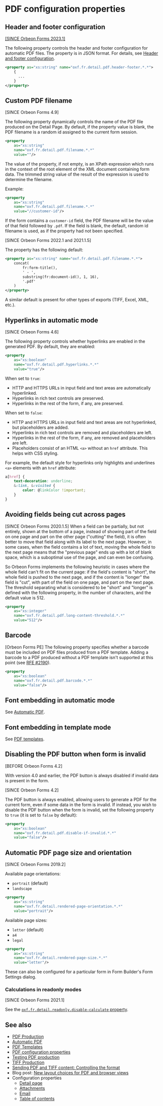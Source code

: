 # PDF configuration properties

## Header and footer configuration

[\[SINCE Orbeon Forms 2023.1\]](/release-notes/orbeon-forms-2023.1.md)

The following property controls the header and footer configuration for automatic PDF files. The property is in JSON format. For details, see [Header and footer configuration](/form-runner/feature/pdf-automatic.md#header-and-footer-configuration).

```xml
<property as="xs:string" name="oxf.fr.detail.pdf.header-footer.*.*">
    {
      ...
    }
</property>
```

## Custom PDF filename

[SINCE Orbeon Forms 4.9]

The following property dynamically controls the name of the PDF file produced on the Detail Page. By default, if the property value is blank, the PDF filename is a random id assigned to the current form session.

```xml
<property
    as="xs:string"
    name="oxf.fr.detail.pdf.filename.*.*"
    value=""/>
```

The value of the property, if not empty, is an XPath expression which runs in the context of the root element of the XML document containing form data. The trimmed string value of the result of the expression is used to determine the filename.

Example:

```xml
<property
    as="xs:string"
    name="oxf.fr.detail.pdf.filename.*.*"
    value="//customer-id"/>
```

If the form contains a `customer-id` field, the PDF filename will be the value of that field followed by `.pdf`. If the field is blank, the default, random id filename is used, as if the property had not been specified.

[SINCE Orbeon Forms 2022.1 and 2021.1.5]

The property has the following default:

```xml
<property as="xs:string" name="oxf.fr.detail.pdf.filename.*.*">
    concat(
        fr:form-title(),
        ' - ',
        substring(fr:document-id(), 1, 16),
        '.pdf'
    )
</property>
```

A similar default is present for other types of exports (TIFF, Excel, XML, etc.). 

## Hyperlinks in automatic mode

[SINCE Orbeon Forms 4.6]

The following property controls whether hyperlinks are enabled in the generated PDF. By default, they are enabled:

```xml
<property
    as="xs:boolean"
    name="oxf.fr.detail.pdf.hyperlinks.*.*"
    value="true"/>
```

When set to `true`:

* HTTP and HTTPS URLs in input field and text areas are automatically hyperlinked.
* Hyperlinks in rich text controls are preserved.
* Hyperlinks in the rest of the form, if any, are preserved.

When set to `false`:

* HTTP and HTTPS URLs in input field and text areas are not hyperlinked, but placeholders are added.
* Hyperlinks in rich text controls are removed and placeholders are left.
* Hyperlinks in the rest of the form, if any, are removed and placeholders are left.
* Placeholders consist of an HTML `<a>` without an `href` attribute. This helps with CSS styling.

For example, the default style for hyperlinks only highlights and underlines `<a>` elements with an `href` attribute:

```css
a[href] {
    text-decoration: underline;
    &:link, &:visited {
        color: @linkColor !important;
    }
}
```

## Avoiding fields being cut across pages

[SINCE Orbeon Forms 2020.1.5] When a field can be partially, but not entirely, shown at the bottom of a page, instead of showing part of the field on one page and part on the other page ("cutting" the field), it is often better to move that field along with its label to the next page. However, in some cases, when the field contains a lot of text, moving the whole field to the next page means that the "previous page" ends up with a lot of blank space, which is a suboptimal use of the page, and can even be confusing.

So Orbeon Forms implements the following heuristic in cases where the whole field can't fit on the current page: if the field's content is "short", the whole field is pushed to the next page, and if the content is "longer" the field is "cut", with part of the field on one page, and part on the next page. The threshold separating what is considered to be "short" and "longer" is defined with the following property, in the number of characters, and the default value is 512.

```xml
<property
    as="xs:integer"
    name="oxf.fr.detail.pdf.long-content-threshold.*.*"
    value="512"/>
```

## Barcode

[Orbeon Forms PE] The following property specifies whether a barcode must be included on PDF files produced from a PDF template. Adding a barcode to a PDF produced without a PDF template isn't supported at this point (see [RFE #2190](https://github.com/orbeon/orbeon-forms/issues/2190)).

```xml
<property
    as="xs:boolean"
    name="oxf.fr.detail.pdf.barcode.*.*"
    value="false"/>
```

## Font embedding in automatic mode

See [Automatic PDF](/form-runner/feature/pdf-automatic.md).

## Font embedding in template mode

See [PDF templates](/form-runner/feature/pdf-templates.md).

## Disabling the PDF button when form is invalid

[BEFORE Orbeon Forms 4.2]

With version 4.0 and earlier, the PDF button is always disabled if invalid data is present in the form.

[SINCE Orbeon Forms 4.2]

The PDF button is always enabled, allowing users to generate a PDF for the current form, even if some data in the form is invalid. If instead, you wish to disable the PDF button when the form is invalid, set the following property to `true` (it is set to `false` by default):

```xml
<property
    as="xs:boolean"
    name="oxf.fr.detail.pdf.disable-if-invalid.*.*"
    value="false"/>
```

## Automatic PDF page size and orientation

[SINCE Orbeon Forms 2019.2]

Available page orientations:

- `portrait` (default)
- `landscape`

```xml
<property 
    as="xs:string" 
    name="oxf.fr.detail.rendered-page-orientation.*.*" 
    value="portrait"/>
```

Available page sizes:

- `letter` (default)
- `a4`
- `legal`

```xml
<property 
    as="xs:string" 
    name="oxf.fr.detail.rendered-page-size.*.*" 
    value="letter"/>
```

These can also be configured for a particular form in Form Builder's Form Settings dialog.

### Calculations in readonly modes

[SINCE Orbeon Forms 2021.1]

See the [`oxf.fr.detail.readonly.disable-calculate` property](form-runner-detail-page.md#calculations-in-readonly-modes).

## See also
 
- [PDF Production](/form-runner/feature/pdf-production.md)
- [Automatic PDF](/form-runner/feature/pdf-automatic.md)
- [PDF Templates](/form-runner/feature/pdf-templates.md)
- [PDF configuration properties](/configuration/properties/form-runner-pdf.md)
- [Testing PDF production](/form-builder/pdf-test.md)
- [TIFF Production](/form-runner/feature/tiff-production.md)
- [Sending PDF and TIFF content: Controlling the format](/form-runner/advanced/buttons-and-processes/actions-form-runner-send.md)
- Blog post: [New layout choices for PDF and browser views](https://blog.orbeon.com/2019/11/new-layout-choices-for-pdf-and-browser.html)
- Configuration properties
    - [Detail page](form-runner-detail-page.md)
    - [Attachments](form-runner-attachments.md)
    - [Email](form-runner-email.md)
    - [Table of contents](form-runner-toc.md)